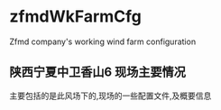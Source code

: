 # zfmdWkFarmCfg
Zfmd company's working wind farm configuration

## 陕西宁夏中卫香山6 现场主要情况

主要包括的是此风场下的,现场的一些配置文件,及概要信息
